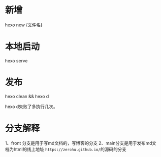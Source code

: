 # 新增
hexo new {文件名}

# 本地启动

hexo serve

# 发布
hexo clean && hexo d

hexo d失败了多执行几次。

# 分支解释

1、front 分支是用于写md文档的，写博客的分支
2、main分支是用于发布md文档为html的线上地址 `https://zerohu.github.io/`的源码的分支

